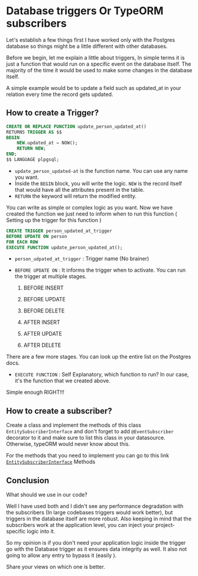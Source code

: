# Database triggers Or TypeORM subscribers

Let's establish a few things first I have worked only with the Postgres database so things might be a little different with other databases.

Before we begin, let me explain a little about triggers, In simple terms it is just a function that would run on a specific event on the database itself. The majority of the time it would be used to make some changes in the database itself.

A simple example would be to update a field such as updated_at in your relation every time the record gets updated.

## How to create a Trigger?

```sql
CREATE OR REPLACE FUNCTION update_person_updated_at()
RETURNS TRIGGER AS $$
BEGIN
    NEW.updated_at = NOW();
    RETURN NEW;
END;
$$ LANGUAGE plpgsql;
```

- `update_person_updated-at` is the function name. You can use any name you want.
- Inside the `BEGIN` block, you will write the logic. `NEW` is the record itself that would have all the attributes present in the table.
- `RETURN` the keyword will return the modified entity.

You can write as simple or complex logic as you want. Now we have created the function we just need to inform when to run this function ( Setting up the trigger for this function )

```sql
CREATE TRIGGER person_updated_at_trigger
BEFORE UPDATE ON person
FOR EACH ROW
EXECUTE FUNCTION update_person_updated_at();
```

- `person_udpated_at_trigger` : Trigger name (No brainer)
- `BEFORE UPDATE ON` : It informs the trigger when to activate. You can run the trigger at multiple stages.

  1. BEFORE INSERT

  2. BEFORE UPDATE

  3. BEFORE DELETE

  4. AFTER INSERT

  5. AFTER UPDATE

  6. AFTER DELETE

There are a few more stages. You can look up the entire list on the Postgres docs.

- `EXECUTE FUNCTION` : Self Explanatory, which function to run? In our case, it's the function that we created above.

Simple enough RIGHT!!!

## How to create a subscriber?

Create a class and implement the methods of this class `EntitySubscriberInterface` and don't forget to add `@EventSubscriber` decorator to it and make sure to list this class in your datasource. Otherwise, typeORM would never know about this.

For the methods that you need to implement you can go to this link [`EntitySubscriberInterface`](https://typeorm.io/listeners-and-subscribers#event-object) Methods

## Conclusion

What should we use in our code?

Well I have used both and I didn't see any performance degradation with the subscribers (In large codebases triggers would work better), but triggers in the database itself are more robust. Also keeping in mind that the subscribers work at the application level, you can inject your project-specific logic into it.

So my opinion is if you don't need your application logic inside the trigger go with the Database trigger as it ensures data integrity as well. It also not going to allow any entry to bypass it (easily ).

Share your views on which one is better.
